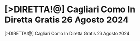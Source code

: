 # [>DIRETTA!@] Cagliari Como In Diretta Gratis 26 Agosto 2024
[>DIRETTA!@] Cagliari Como In Diretta Gratis 26 Agosto 2024
